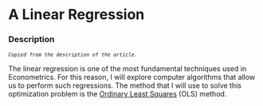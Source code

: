 # A Linear Regression

### Description

<style>
    .special {
        font-family: monospace;
        font-size: 10px;
    }
</style>

<div class = "special">

*Copied from the description of the article.*

</div>

The linear regression is one of the most fundamental techniques used in Econometrics. For this reason, I will explore computer algorithms that allow us to perform such regressions. The method that I will use to solve this optimization problem is the [Ordinary Least Squares](https://en.wikipedia.org/wiki/Ordinary_least_squares) (OLS) method.


